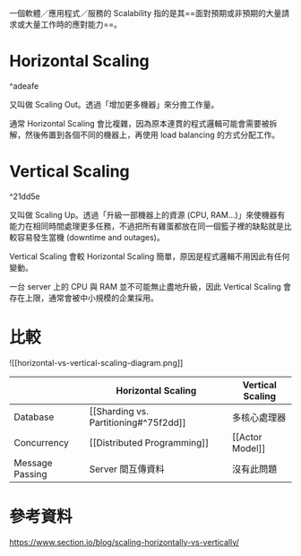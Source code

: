 一個軟體／應用程式／服務的 Scalability 指的是其==面對預期或非預期的大量請求或大量工作時的應對能力==。

# Horizontal Scaling

^adeafe

又叫做 Scaling Out。透過「增加更多機器」來分擔工作量。

通常 Horizontal Scaling 會比複雜，因為原本連貫的程式邏輯可能會需要被拆解，然後佈置到各個不同的機器上，再使用 load balancing 的方式分配工作。

# Vertical Scaling

^21dd5e

又叫做 Scaling Up。透過「升級一部機器上的資源 (CPU, RAM...)」來使機器有能力在相同時間處理更多任務，不過把所有雞蛋都放在同一個籃子裡的缺點就是比較容易發生當機 (downtime and outages)。

Vertical Scaling 會較 Horizontal Scaling 簡單，原因是程式邏輯不用因此有任何變動。

一台 server 上的 CPU 與 RAM 並不可能無止盡地升級，因此 Vertical Scaling 會存在上限，通常會被中小規模的企業採用。

# 比較

![[horizontal-vs-vertical-scaling-diagram.png]]

| |Horizontal Scaling|Vertical Scaling|
|---|---|---|
|Database|[[Sharding vs. Partitioning#^75f2dd]]|多核心處理器|
|Concurrency|[[Distributed Programming]]|[[Actor Model]]|
|Message Passing|Server 間互傳資料|沒有此問題|

# 參考資料

<https://www.section.io/blog/scaling-horizontally-vs-vertically/>
